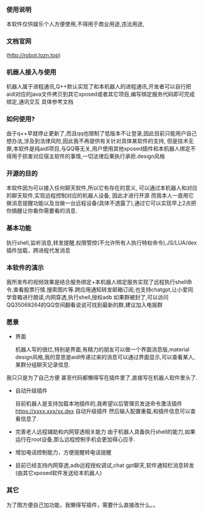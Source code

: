 ### 使用说明
本软件仅供娱乐个人方便使用,不得用于商业用途,违法用途,
### 文档官网
(http://robot.lozn.top)

### 机器人接入与使用
机器人属于进程通讯,Q++默认实现了和本机器人的进程通讯,开发者可以自行把aidl对应的java文件拷贝到其它xposed或者其它项目,编写绑定服务代码即可完成绑定,通讯交互
具体参考文档
### 如何使用?
由于q++早就停止更新了,而且qq也限制了低版本不让登录,因此目前只能用户自己想办法,涉及到法律风险,因此我不再提供有关针对具体某软件的支持,
但是技术无罪,本软件是纯aidl项目,与QQ等无关,用户使用其他xposed插件和本机器人绑定不得用于损害对应宿主软件的事情,一切法律后果执行承担.design风格

### 开源的目的
本软件因为可以接入任何聊天软件,所以它有存在的意义, 可以通过本机器人和对应的聊天软件,实现远程控制对应的机器人设备,
因此才进行开源
而我本人一直用它做消息提醒功能以及当做一台远程设备(具体不透露了),通过它可以实现早上2点把你搞醒让你看你需要看的消息.
### 基本功能
执行shell,监听消息,转发提醒,权限管控(不允许所有人执行特权命令),JS/LUA/dex插件加载，跨进程代发消息
### 本软件的演示
我所发布的视频效果是结合服务绑定+本机器人绑定服务实现了远程执行shell命令,查看股票行情.搜索图片等.跨应用通知转发邮箱订阅,也支持chatgpt,让小爱同学音箱进行朗读,内网穿透,执行shell,授权adb
如果群被封了,可以访问QQ35068264的QQ空间翻看说说可找到最新的群,建议加入电报群

### 愿景
+ 界面 
  
    机器人写的很烂,特别是界面,有精力的朋友可以做一个界面消息版,material design风格,我的意思是aidl传递过来的消息可以通过界面显示,可以查看某人,某群分组聊天记录信息.

我只只是为了自己方便 甚至代码都懒得写在插件里了,直接写在机器人软件里头了.


+ 自动升级插件

    目前机器人是支持加载本地插件的,我希望以后管理员发送命令激活插件 https://xxxx.xxx/xx.dex 自动升级插件
    然后输入配置重载,和插件信息可以查看信息了.



+ 完善老人远程辅助和内网穿透相关能力
    由于机器人具备执行shell的能力,如果运行在root设备,那么远程控制手机会更加得心应手.
+ 增加电话控制能力，方便提醒转电话提醒
+  目前已经支持内网穿透,adb远程授权调试,chat gpt聊天,软件通知栏消息转发(由其它xposed软件发送给本机器人) 

    





### 其它
为了图方便自己加功能，我懒得写插件，需要什么直接改什么。。



